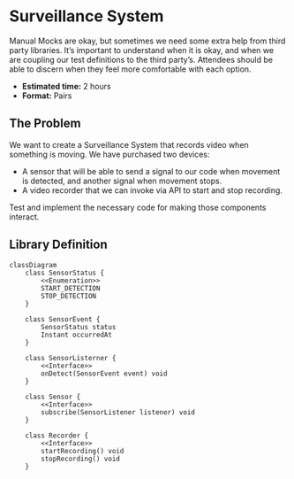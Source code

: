 # Surveillance System

Manual Mocks are okay, but sometimes we need some extra help from third party libraries. It’s important to understand when it is okay, and when we are coupling our test definitions to the third party’s. Attendees should be able to discern when they feel more comfortable with each option.

- **Estimated time:** 2 hours
- **Format:** Pairs

## The Problem

We want to create a Surveillance System that records video when something is moving. We have purchased two devices:

- A sensor that will be able to send a signal to our code when movement is detected, and another signal when movement stops.
- A video recorder that we can invoke via API to start and stop recording.

Test and implement the necessary code for making those components interact.

## Library Definition

```mermaid
classDiagram
    class SensorStatus {
        <<Enumeration>>
        START_DETECTION
        STOP_DETECTION
    }

    class SensorEvent {
        SensorStatus status
        Instant occurredAt
    }

    class SensorListerner {
        <<Interface>>
        onDetect(SensorEvent event) void
    }

    class Sensor {
        <<Interface>>
        subscribe(SensorListener listener) void
    }

    class Recorder {
        <<Interface>>
        startRecording() void
        stopRecording() void
    }

```
